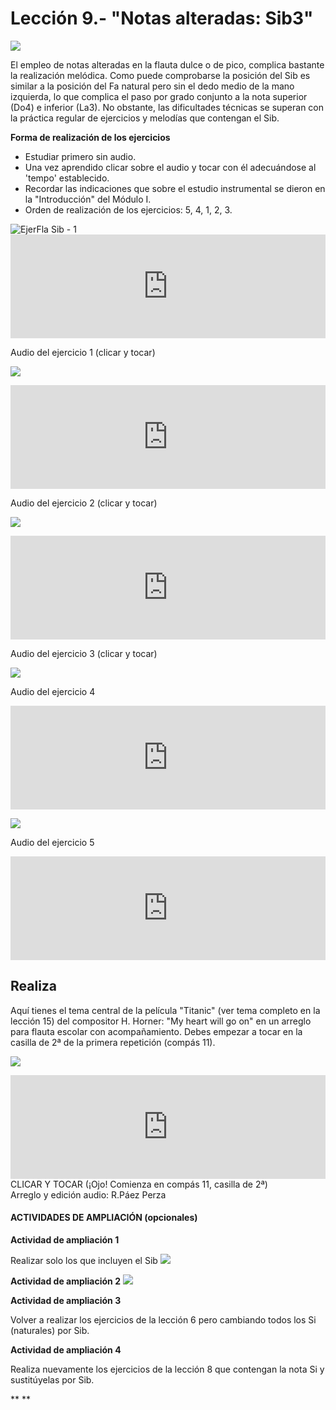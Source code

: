 
# Lección 9.- "Notas alteradas: Sib3"
![](/assets/L9_Posicion_Sib.gif)

El empleo de notas alteradas en la flauta dulce o de pico, complica bastante la realización melódica. 
Como puede comprobarse la posición del Sib es similar a la posición del Fa natural pero sin el dedo medio de la mano izquierda, lo que complica el paso por grado conjunto a la nota superior (Do4) e inferior (La3). No obstante, las dificultades técnicas se superan con la práctica regular de ejercicios y melodías que contengan el Sib.

**Forma de realización de los ejercicios**
- Estudiar primero sin audio.
- Una vez aprendido clicar sobre el audio y tocar con él adecuándose al 'tempo' establecido.
- Recordar las indicaciones que sobre el estudio instrumental se dieron en la "Introducción" del Módulo I.
- Orden de realización de los ejercicios: 5, 4, 1, 2, 3.



<img src="img/L8_Ejer_Sib2.gif" alt="EjerFla Sib - 1" title="EjerFla Sib - 1" />
<iframe width="100%" height="166" scrolling="no" frameborder="no" src="https://w.soundcloud.com/player/?url=https%3A//api.soundcloud.com/tracks/344090246&amp;color=%23ff5500&amp;auto_play=false&amp;hide_related=false&amp;show_comments=true&amp;show_user=true&amp;show_reposts=false"></iframe>

Audio del ejercicio 1 (clicar y tocar)

![](img/L8_Ejer_Sib3.gif)
<iframe width="100%" height="166" scrolling="no" frameborder="no" src="https://w.soundcloud.com/player/?url=https%3A//api.soundcloud.com/tracks/344090248&amp;color=%23ff5500&amp;auto_play=false&amp;hide_related=false&amp;show_comments=true&amp;show_user=true&amp;show_reposts=false"></iframe>

Audio del ejercicio 2 (clicar y tocar)

![](/assets/L9_Ejer3_Sib_Armo.gif)

<iframe width="100%" height="166" scrolling="no" frameborder="no" src="https://w.soundcloud.com/player/?url=https%3A//api.soundcloud.com/tracks/344090249&amp;color=%23ff5500&amp;auto_play=false&amp;hide_related=false&amp;show_comments=true&amp;show_user=true&amp;show_reposts=false"></iframe>

Audio del ejercicio 3 (clicar y tocar)

![](/assets/L9_Ejer4_Sib_IMAGE.gif)

Audio del ejercicio 4

<iframe width="100%" height="166" scrolling="no" frameborder="no" src="https://w.soundcloud.com/player/?url=https%3A//api.soundcloud.com/tracks/367917020&amp;color=%23ff5500&amp;auto_play=false&amp;hide_related=false&amp;show_comments=true&amp;show_user=true&amp;show_reposts=false&amp;show_teaser=true"></iframe>

![](/assets/L9_Ejer5_Sib_Flauta.gif)

Audio del ejercicio 5

<iframe width="100%" height="166" scrolling="no" frameborder="no" src="https://w.soundcloud.com/player/?url=https%3A//api.soundcloud.com/tracks/367917029&amp;color=%23ff5500&amp;auto_play=false&amp;hide_related=false&amp;show_comments=true&amp;show_user=true&amp;show_reposts=false&amp;show_teaser=true"></iframe>



## Realiza

Aquí tienes el tema central de la película "Titanic" (ver tema completo en la lección 15) del compositor H. Horner: "My heart will go on" en un arreglo para flauta escolar con acompañamiento. Debes empezar a tocar en la casilla de 2ª de la primera repetición (compás 11).

![](/assets/L9_Titanic_Sib.gif)

<iframe width="100%" height="166" scrolling="no" frameborder="no" src="https://w.soundcloud.com/player/?url=https%3A//api.soundcloud.com/tracks/344090304&amp;color=%23ff5500&amp;auto_play=false&amp;hide_related=false&amp;show_comments=true&amp;show_user=true&amp;show_reposts=false"></iframe>
CLICAR Y TOCAR (¡Ojo! Comienza en compás 11, casilla de 2ª)<br /> Arreglo y edición audio: R.Páez Perza

#### ACTIVIDADES DE AMPLIACIÓN (opcionales)

**Actividad de ampliación 1**

Realizar solo los que incluyen el Sib
![](/assets/L9_EjerFla_Ampli1_Titanic.gif)

**Actividad de ampliación 2**
![](/assets/L9_EjerFla_Ampli2_Sib.gif)

**Actividad de ampliación 3**

Volver a realizar los ejercicios de la lección 6 pero cambiando todos los Si (naturales) por Sib.


**Actividad de ampliación 4**

Realiza nuevamente los ejercicios de la lección 8 que contengan la nota Si y sustitúyelas por Sib. 

** **
